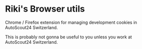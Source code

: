 # Riki's Browser utils

Chrome / Firefox extension for managing development cookies in AutoScout24 Switzerland.

This is probably not gonna be useful to you unless you work at AutoScout24 Switzerland.

